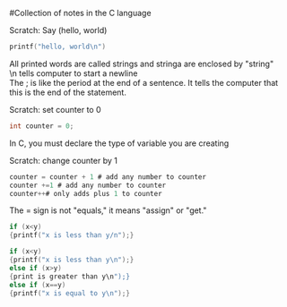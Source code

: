 #Collection of notes in the C language

Scratch: Say (hello, world)

```C
printf("hello, world\n")
```

All printed words are called strings and stringa are enclosed by "string" <br>
\n tells computer to start a newline <br>
The ; is like the period at the end of a sentence. It tells the computer that this is the end of the statement.

Scratch: set counter to 0

```C
int counter = 0;
```

In C, you must declare the type of variable you are creating

Scratch: change counter by 1

```C
counter = counter + 1 # add any number to counter
counter +=1 # add any number to counter
counter++# only adds plus 1 to counter
```

The = sign is not "equals," it means "assign" or "get."

```C
if (x<y)
{printf("x is less than y/n");}
```

```C
if (x<y)
{printf("x is less than y\n");}
else if (x>y)
{print is greater than y\n");}
else if (x==y)
{printf("x is equal to y\n");}
